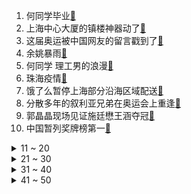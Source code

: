 1. 何同学毕业[:link:](https://s.weibo.com/weibo?q=%23何同学毕业%23&Refer=top)
2. 上海中心大厦的镇楼神器动了[:link:](https://s.weibo.com/weibo?q=%23上海中心大厦的镇楼神器动了%23&Refer=top)
3. 这届奥运被中国网友的留言戳到了[:link:](https://s.weibo.com/weibo?q=%23这届奥运被中国网友的留言戳到了%23&Refer=top)
4. 余姚暴雨[:link:](https://s.weibo.com/weibo?q=%23余姚暴雨%23&Refer=top)
5. 何同学 理工男的浪漫[:link:](https://s.weibo.com/weibo?q=%23何同学%20理工男的浪漫%23&Refer=top)
6. 珠海疫情[:link:](https://s.weibo.com/weibo?q=%23珠海疫情%23&Refer=top)
7. 饿了么暂停上海部分沿海区域配送[:link:](https://s.weibo.com/weibo?q=%23饿了么暂停上海部分沿海区域配送%23&Refer=top)
8. 分散多年的叙利亚兄弟在奥运会上重逢[:link:](https://s.weibo.com/weibo?q=%23分散多年的叙利亚兄弟在奥运会上重逢%23&Refer=top)
9. 郭晶晶现场见证施廷懋王涵夺冠[:link:](https://s.weibo.com/weibo?q=%23郭晶晶现场见证施廷懋王涵夺冠%23&Refer=top)
10. 中国暂列奖牌榜第一[:link:](https://s.weibo.com/weibo?q=%23中国暂列奖牌榜第一%23&Refer=top)
<details>
<summary>11 ~ 20</summary>

11. 央视主播说面对天灾宁防空也不可破防[:link:](https://s.weibo.com/weibo?q=%23央视主播说面对天灾宁防空也不可破防%23&Refer=top)
12. 上海已有36.2万人成功转移[:link:](https://s.weibo.com/weibo?q=%23上海已有36.2万人成功转移%23&Refer=top)
13. 台风烟花会不会被除名[:link:](https://s.weibo.com/weibo?q=%23台风烟花会不会被除名%23&Refer=top)
14. 台风烟花[:link:](https://s.weibo.com/weibo?q=%23台风烟花%23&Refer=top)
15. RM因为转播奥运会停播[:link:](https://s.weibo.com/weibo?q=%23RM因为转播奥运会停播%23&Refer=top)
16. 卫辉内涝[:link:](https://s.weibo.com/weibo?q=%23卫辉内涝%23&Refer=top)
17. 何洛洛吃完饭把碗带走了[:link:](https://s.weibo.com/weibo?q=%23何洛洛吃完饭把碗带走了%23&Refer=top)
18. 上海轨道交通全网地面高架区段暂停运营[:link:](https://s.weibo.com/weibo?q=%23上海轨道交通全网地面高架区段暂停运营%23&Refer=top)
19. 珠海全市全员核酸检测[:link:](https://s.weibo.com/weibo?q=%23珠海全市全员核酸检测%23&Refer=top)
20. 举重比赛裁判改判[:link:](https://s.weibo.com/weibo?q=%23举重比赛裁判改判%23&Refer=top)
</details>
<details>
<summary>21 ~ 30</summary>

21. 许昕是喜剧人吗[:link:](https://s.weibo.com/weibo?q=%23许昕是喜剧人吗%23&Refer=top)
22. 杨倩最后一枪三届奥运记者手抖[:link:](https://s.weibo.com/weibo?q=%23杨倩最后一枪三届奥运记者手抖%23&Refer=top)
23. 主人回应狗子看奥运开幕式吓跑[:link:](https://s.weibo.com/weibo?q=%23主人回应狗子看奥运开幕式吓跑%23&Refer=top)
24. 被陈娇蕊气死[:link:](https://s.weibo.com/weibo?q=%23被陈娇蕊气死%23&Refer=top)
25. 奥运会[:link:](https://s.weibo.com/weibo?q=%23奥运会%23&Refer=top)
26. 侯志慧回应弟弟预测举起220公斤[:link:](https://s.weibo.com/weibo?q=%23侯志慧回应弟弟预测举起220公斤%23&Refer=top)
27. 司梦揭露魏岚假怀孕[:link:](https://s.weibo.com/weibo?q=%23司梦揭露魏岚假怀孕%23&Refer=top)
28. 重庆女孩施廷懋夺金家人喜极而泣[:link:](https://s.weibo.com/weibo?q=%23重庆女孩施廷懋夺金家人喜极而泣%23&Refer=top)
29. 警方回应市民高架桥上停车防台风暴雨[:link:](https://s.weibo.com/weibo?q=%23警方回应市民高架桥上停车防台风暴雨%23&Refer=top)
30. 心疼秦明[:link:](https://s.weibo.com/weibo?q=%23心疼秦明%23&Refer=top)
</details>
<details>
<summary>31 ~ 40</summary>

31. 拜尔斯好强[:link:](https://s.weibo.com/weibo?q=%23拜尔斯好强%23&Refer=top)
32. 台风烟花即将再次登陆[:link:](https://s.weibo.com/weibo?q=%23台风烟花即将再次登陆%23&Refer=top)
33. 国内油价或遇年内第二次下调[:link:](https://s.weibo.com/weibo?q=%23国内油价或遇年内第二次下调%23&Refer=top)
34. 东京奥运会中国制造已就位[:link:](https://s.weibo.com/weibo?q=%23东京奥运会中国制造已就位%23&Refer=top)
35. 鸿星尔克门店深夜12点挤满顾客[:link:](https://s.weibo.com/weibo?q=%23鸿星尔克门店深夜12点挤满顾客%23&Refer=top)
36. 上海处于台风危险半圆[:link:](https://s.weibo.com/weibo?q=%23上海处于台风危险半圆%23&Refer=top)
37. 李沁问xxj的意思是幼稚吗[:link:](https://s.weibo.com/weibo?q=%23李沁问xxj的意思是幼稚吗%23&Refer=top)
38. 鸿星尔克董事长请求网友理性消费[:link:](https://s.weibo.com/weibo?q=%23鸿星尔克董事长请求网友理性消费%23&Refer=top)
39. 恶魔法官[:link:](https://s.weibo.com/weibo?q=%23恶魔法官%23&Refer=top)
40. 中部战区上将灾区救援被网友认出[:link:](https://s.weibo.com/weibo?q=%23中部战区上将灾区救援被网友认出%23&Refer=top)
</details>
<details>
<summary>41 ~ 50</summary>

41. 玉楼春长沙台开播[:link:](https://s.weibo.com/weibo?q=%23玉楼春长沙台开播%23&Refer=top)
42. 南京疫情[:link:](https://s.weibo.com/weibo?q=%23南京疫情%23&Refer=top)
43. 26日东京奥运会看点[:link:](https://s.weibo.com/weibo?q=%2326日东京奥运会看点%23&Refer=top)
44. 张雨霏妈妈的颜值有多绝[:link:](https://s.weibo.com/weibo?q=%23张雨霏妈妈的颜值有多绝%23&Refer=top)
45. 大风大雨下摩天大楼如何保持镇定[:link:](https://s.weibo.com/weibo?q=%23大风大雨下摩天大楼如何保持镇定%23&Refer=top)
46. 台风天气避险指南思维导图[:link:](https://s.weibo.com/weibo?q=%23台风天气避险指南思维导图%23&Refer=top)
47. 刘涛为萧嫣鸣不平[:link:](https://s.weibo.com/weibo?q=%23刘涛为萧嫣鸣不平%23&Refer=top)
48. 珠海新增1例无症状[:link:](https://s.weibo.com/weibo?q=%23珠海新增1例无症状%23&Refer=top)
49. 孙一文曾因体能测试出局[:link:](https://s.weibo.com/weibo?q=%23孙一文曾因体能测试出局%23&Refer=top)
50. 施廷懋和王涵都是郭晶晶迷妹[:link:](https://s.weibo.com/weibo?q=%23施廷懋和王涵都是郭晶晶迷妹%23&Refer=top)
</details>